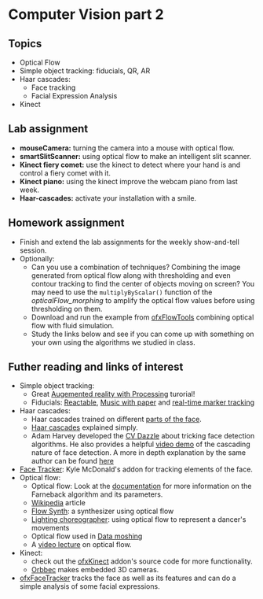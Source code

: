 # Computer Vision part 2

## Topics
* Optical Flow
* Simple object tracking: fiducials, QR, AR
* Haar cascades:
  - Face tracking
  - Facial Expression Analysis
* Kinect

## Lab assignment
* __mouseCamera:__ turning the camera into a mouse with optical flow.
* __smartSlitScanner:__ using optical flow to make an intelligent slit scanner.
* __Kinect fiery comet:__ use the kinect to detect where your hand is and control a fiery comet with it.
* __Kinect piano:__ using the kinect improve the webcam piano from last week.
* __Haar-cascades:__ activate your installation with a smile.

## Homework assignment
* Finish and extend the lab assignments for the weekly show-and-tell session.
* Optionally:
  * Can you use a combination of techniques? Combining the image generated from optical flow along with thresholding and even contour tracking to find the center of objects moving on screen? You may need to use the `multiplyByScalar()` function of the _opticalFlow_morphing_ to amplify the optical flow values before using thresholding on them.
  * Download and run the example from [ofxFlowTools](https://github.com/moostrik/ofxFlowTools) combining optical flow with fluid simulation.
  * Study the links below and see if you can come up with something on your own using the algorithms we studied in class.

## Futher reading and links of interest
* Simple object tracking:
  * Great [Augemented reality with Processing](http://www.creativeapplications.net/processing/augmented-reality-with-processing-tutorial-processing/) turorial!
  * Fiducials: [Reactable](https://www.youtube.com/watch?v=Mgy1S8qymx0), [Music with paper](https://www.youtube.com/watch?v=5fVWg_rfq0w) and [real-time marker tracking](https://www.youtube.com/watch?v=m5zr8vO1Hso)
* Haar cascades:
  * Haar cascades trained on different [parts of the face](https://github.com/Itseez/opencv/tree/master/data/haarcascades).
  * [Haar cascades](http://opencv-python-tutroals.readthedocs.org/en/latest/py_tutorials/py_objdetect/py_face_detection/py_face_detection.html) explained simply.
  * Adam Harvey developed the [CV Dazzle](https://cvdazzle.com/) about tricking face detection algorithms. He also provides a helpful [video demo](https://vimeo.com/12774628) of the cascading nature of face detection. A more in depth explanation by the same author can be found [here](http://www.makematics.com/research/viola-jones/)
* [Face Tracker](https://github.com/kylemcdonald/ofxFaceTracker/): Kyle McDonald's addon for tracking elements of the face.
* Optical flow:
  * Optical flow: Look at the [documentation](http://docs.opencv.org/3.0-beta/modules/video/doc/motion_analysis_and_object_tracking.html#calcopticalflowfarneback) for more information on the Farneback algorithm and its parameters.
  * [Wikipedia](http://en.wikipedia.org/wiki/Optical_flow) article
  * [Flow Synth](https://www.youtube.com/watch?v=GX-HvOIFj-E): a synthesizer using optical flow
  * [Lighting choreographer](https://www.youtube.com/watch?v=Wtq6c6PuOYU): using optical flow to represent a dancer's movements
  * Optical flow used in [Data moshing](http://knowyourmeme.com/memes/datamoshing)
  * A [video lecture](https://www.youtube.com/watch?v=KoMTYnlNNnc) on optical flow.
* Kinect:
  * check out the [ofxKinect](https://github.com/ofTheo/ofxKinect) addon's source code for more functionality.
  * [Orbbec](https://orbbec3d.com/products/) makes embedded 3D cameras.
* [ofxFaceTracker](https://github.com/kylemcdonald/ofxFaceTracker) tracks the face as well as its features and can do a simple analysis of some facial expressions.
